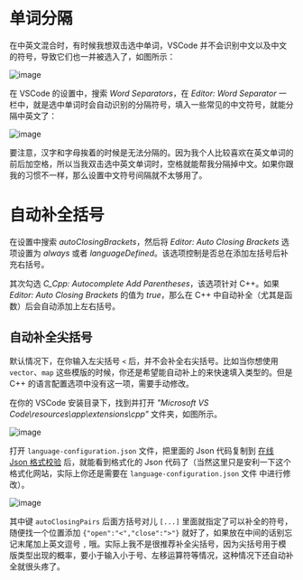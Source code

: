 # 单词分隔

在中英文混合时，有时候我想双击选中单词，VSCode 并不会识别中文以及中文的符号，导致它们也一并被选入了，如图所示：

![image](https://github.com/user-attachments/assets/e5f554d6-5942-48ce-947d-de821fd43c0b)

在 VSCode 的设置中，搜索 *Word Separators*，在 *Editor: Word Separator* 一栏中，就是选中单词时会自动识别的分隔符号，填入一些常见的中文符号，就能分隔中英文了：

![image](https://github.com/user-attachments/assets/922aa9c3-88a4-46b3-8acc-bf3da82d9451)

要注意，汉字和字母挨着的时候是无法分隔的。因为我个人比较喜欢在英文单词的前后加空格，所以当我双击选中英文单词时，空格就能帮我分隔掉中文。如果你跟我的习惯不一样，那么设置中文符号间隔就不太够用了。

# 自动补全括号

在设置中搜索 *autoClosingBrackets*，然后将 *Editor: Auto Closing Brackets* 选项设置为 *always* 或者 *languageDefined*。该选项控制是否总在添加左括号后补充右括号。

其次勾选 *C_Cpp: Autocomplete Add Parentheses*，该选项针对 C++。如果 *Editor: Auto Closing Brackets* 的值为 *true*，那么在 C++ 中自动补全（尤其是函数）后会自动添加上左右括号。

## 自动补全尖括号

默认情况下，在你输入左尖括号 `<` 后，并不会补全右尖括号。比如当你想使用 `vector`、`map` 这些模版的时候，你还是希望能自动补上的来快速填入类型的。但是 C++ 的语言配置选项中没有这一项，需要手动修改。

在你的 VSCode 安装目录下，找到并打开 *"Microsoft VS Code\resources\app\extensions\cpp"* 文件夹，如图所示。

![image](https://github.com/user-attachments/assets/5cc1230e-be5e-4fde-ba0e-d9adce661e6a)

打开 `language-configuration.json` 文件，把里面的 Json 代码复制到 [在线 Json 格式校验](https://www.bejson.com/) 后，就能看到格式化的 Json 代码了（当然这里只是安利一下这个格式化网站，实际上你还是需要在 `language-configuration.json` 文件 中进行修改）。

![image](https://github.com/user-attachments/assets/3e7c25ce-6296-4998-a46c-ba25b4dbdda0)

其中键 `autoClosingPairs` 后面方括号对儿 `[...]` 里面就指定了可以补全的符号，随便找一个位置添加 `{"open":"<","close":">"}` 就好了，如果放在中间的话别忘记末尾加上英文逗号 `,` 哦。实际上我不是很推荐补全尖括号，因为尖括号用于模版类型出现的概率，要小于输入小于号、左移运算符等情况，这种情况下还自动补全就很头疼了。
